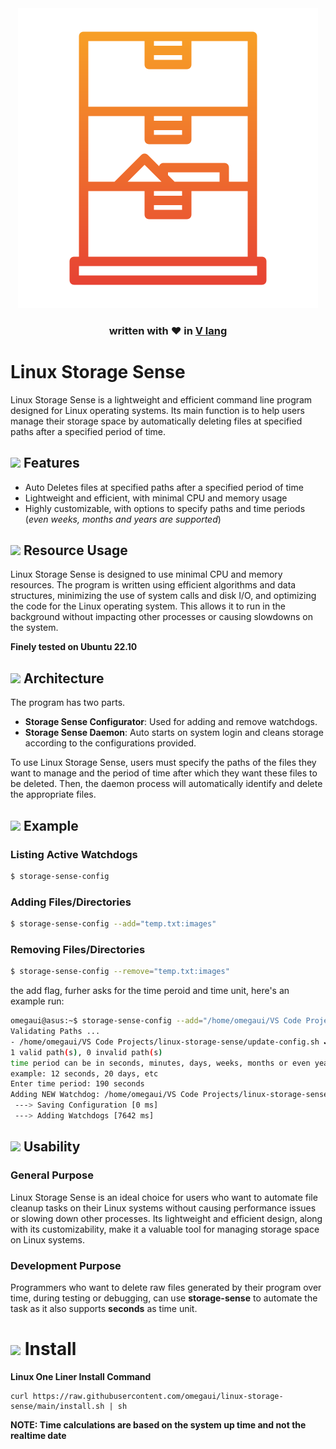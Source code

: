 
<div align="center">
    <img src="images/icon.png"/>
    <h3>written with ♥️ in <a href="https://vlang.io" target="_blank">V lang</a></h3>
</div>

# Linux Storage Sense

Linux Storage Sense is a lightweight and efficient command line program designed for Linux operating systems.
Its main function is to help users manage their storage space by automatically deleting files at specified paths
after a specified period of time.

## ![](https://img.icons8.com/external-basicons-color-danil-polshin/50/null/external-space-space-basicons-color-danil-polshin-16.png) Features

- Auto Deletes files at specified paths after a specified period of time
- Lightweight and efficient, with minimal CPU and memory usage
- Highly customizable, with options to specify paths and time periods (_even weeks, months and years are supported_)

## ![](https://img.icons8.com/external-flat-icons-pause-08/50/null/external-fuel-car-repair-flat-icons-pause-08-2.png) Resource Usage

Linux Storage Sense is designed to use minimal CPU and memory resources. 
The program is written using efficient algorithms and data structures,
minimizing the use of system calls and disk I/O, and optimizing the code for the Linux operating system. 
This allows it to run in the background without impacting other processes or causing slowdowns on the system.

**Finely tested on Ubuntu 22.10**

## ![](https://img.icons8.com/external-flatart-icons-flat-flatarticons/50/null/external-design-design-thinking-flatart-icons-flat-flatarticons.png) Architecture

The program has two parts.
- **Storage Sense Configurator**: Used for adding and remove watchdogs.
- **Storage Sense Daemon**: Auto starts on system login and cleans storage according to the configurations provided.


To use Linux Storage Sense, users must specify the paths of the files they want to manage and the period of time after which they want these files to be deleted. 
Then, the daemon process will automatically identify and delete the appropriate files.

## ![](https://img.icons8.com/external-flaticons-flat-flat-icons/50/null/external-manual-design-flaticons-flat-flat-icons.png) Example

### Listing Active Watchdogs

```sh
$ storage-sense-config
```

### Adding Files/Directories

```sh
$ storage-sense-config --add="temp.txt:images"
```

### Removing Files/Directories

```sh
$ storage-sense-config --remove="temp.txt:images"
```

the add flag, furher asks for the time peroid and time unit,
here's an example run:
```sh
omegaui@asus:~$ storage-sense-config --add="/home/omegaui/VS Code Projects/linux-storage-sense/update-config.sh"
Validating Paths ...
- /home/omegaui/VS Code Projects/linux-storage-sense/update-config.sh ✔️
1 valid path(s), 0 invalid path(s)
time period can be in seconds, minutes, days, weeks, months or even years
example: 12 seconds, 20 days, etc
Enter time period: 190 seconds
Adding NEW Watchdog: /home/omegaui/VS Code Projects/linux-storage-sense/update-config.sh
 ---> Saving Configuration [0 ms]
 ---> Adding Watchdogs [7642 ms]
```

## ![](https://img.icons8.com/fluency/48/null/goal.png) Usability 

### General Purpose

Linux Storage Sense is an ideal choice for users who want to automate file cleanup tasks on their Linux systems without causing performance issues or slowing down other processes.
Its lightweight and efficient design, along with its customizability, make it a valuable tool for managing storage space on Linux systems.

### Development Purpose

Programmers who want to delete raw files generated by their program over time, during testing or debugging,
can use **storage-sense** to automate the task as it also supports **seconds** as time unit.

# ![](https://img.icons8.com/dusk/50/null/linux.png) Install

**Linux One Liner Install Command**

```shell
curl https://raw.githubusercontent.com/omegaui/linux-storage-sense/main/install.sh | sh
```

**NOTE: Time calculations are based on the system up time and not the realtime date**